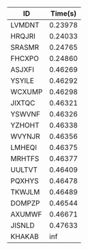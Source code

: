 |ID|Time(s)|
|-|-|
|LVMDNT|0.23978|
|HRQJRI|0.24033|
|SRASMR|0.24765|
|FHCXPO|0.24860|
|ASJXFI|0.46269|
|YSYILE|0.46292|
|WCXUMP|0.46298|
|JIXTQC|0.46321|
|YSWVNF|0.46326|
|YZHOHT|0.46338|
|WVYNJR|0.46356|
|LMHEQI|0.46375|
|MRHTFS|0.46377|
|UULTVT|0.46409|
|PQXHYS|0.46478|
|TKWJLM|0.46489|
|DOMPZP|0.46544|
|AXUMWF|0.46671|
|JISNLD|0.47633|
|KHAKAB|inf|
